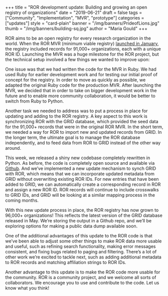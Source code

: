 +++
title = "ROR development update: Building and growing an open registry of organizations"
date = "2019-06-21"
draft = false
tags = ["Community", "Implementation", "MVR", "prototype"]
categories = ["updates"]
style = "card-plain"
banner = "/img/banners/PrideofLions.jpg"
thumb = "/img/banners/building-sq.jpg"
author = "Maria Gould"
+++

ROR aims to be an open registry for every research organization in the world. When the ROR MVR (minimum viable registry) [launched in January](/blog/2019-02-10-announcing-first-ror-prototype), the registry included records for 91,000+ organizations, each with a unique ROR ID. Launching the MVR was a huge milestone for the ROR project, but the technical setup involved a few things we wanted to improve upon: 

One issue was that we had written the code for the MVR in Ruby. We had used Ruby for earlier development work and for testing our initial proof of concept for the registry. In order to move as quickly as possible, we adapted the original Ruby code for the production MVR. After launching the MVR, we decided that in order to take on bigger development work in the future and to enable more community collaboration, it would be better to switch from Ruby to Python.

Another task we needed to address was to put a process in place for updating and adding to the ROR registry. A key aspect to this work is synchronizing ROR with the GRID database, which provided the seed data for the 91,000+ records that were in the original ROR MVR. In the short term, we needed a way for ROR to import new and updated records from GRID. In the longer term, the ultimate goal is to manage the ROR database independently, and to feed data from ROR to GRID instead of the other way around.

This week, we released a shiny new codebase completely rewritten in Python. As before, the code is completely open source and available via [Github](https://github.com/ror-community). And we’ve implemented a new update mechanism to synch GRID with ROR, which means that we can incorporate updated metadata from GRID without overwriting existing ROR IDs. For new entries that have been added to GRID, we can automatically create a corresponding record in ROR and assign a new ROR ID. ROR records will continue to include crosswalks to GRID IDs, and GRID will be looking at a similar mapping process in the coming months.

With this new update process in place, the ROR registry has now grown to 96,000+ organizations! This reflects the latest version of the GRID database released in May. We’re storing the output in a Github repo, and we’ll be exploring options for making a public data dump available soon.

One of the additional advantages of this update to the ROR code is that we’ve been able to adjust some other things to make ROR data more usable and useful, such as refining search functionality, making error messages consistent, and fixing bugs related to paging and filtering. There’s a lot of other work we’re excited to tackle next, such as adding additional metadata to ROR records and matching affiliation strings to ROR IDs.

Another advantage to this update is to make the ROR code more usable for the community. ROR is a community project, and we welcome all sorts of collaborators. We encourage you to use and contribute to the code. Let us know what you think!
